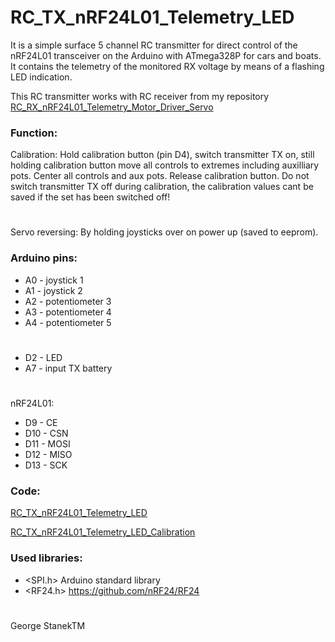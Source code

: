 # RC_TX_nRF24L01_Telemetry_LED
It is a simple surface 5 channel RC transmitter for direct control of the nRF24L01 transceiver on the Arduino with ATmega328P for cars and boats.
It contains the telemetry of the monitored RX voltage by means of a flashing LED indication.

This RC transmitter works with RC receiver from my repository [RC_RX_nRF24L01_Telemetry_Motor_Driver_Servo](https://github.com/stanekTM/RC_RX_nRF24L01_Telemetry_Motor_Driver_Servo)

### Function:
Calibration:
Hold calibration button (pin D4), switch transmitter TX on, still holding calibration button move all controls to extremes including auxilliary pots.
Center all controls and aux pots.
Release calibration button.
Do not switch transmitter TX off during calibration, the calibration values cant be saved if the set has been switched off!
#
Servo reversing:
By holding joysticks over on power up (saved to eeprom).

### Arduino pins:
* A0 - joystick 1
* A1 - joystick 2
* A2 - potentiometer 3
* A3 - potentiometer 4
* A4 - potentiometer 5
# 
* D2 - LED
* A7 - input TX battery
#
nRF24L01:
* D9  - CE
* D10 - CSN
* D11 - MOSI
* D12 - MISO
* D13 - SCK

### Code:
[RC_TX_nRF24L01_Telemetry_LED](https://github.com/stanekTM/RC_TX_nRF24L01_Telemetry_LED/blob/master/RC_TX_nRF24L01_Telemetry_LED/RC_TX_nRF24L01_Telemetry_LED.ino)

[RC_TX_nRF24L01_Telemetry_LED_Calibration](https://github.com/stanekTM/RC_TX_nRF24L01_Telemetry_LED/blob/master/RC_TX_nRF24L01_Telemetry_LED_Calibration/RC_TX_nRF24L01_Telemetry_LED_Calibration.ino)

### Used libraries:
* <SPI.h>  Arduino standard library
* <RF24.h> https://github.com/nRF24/RF24
#
George StanekTM
